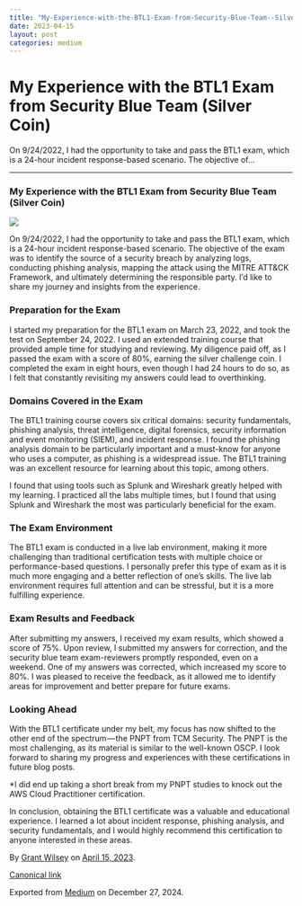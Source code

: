 ```yaml
---
title: "My-Experience-with-the-BTL1-Exam-from-Security-Blue-Team--Silver-Coin--eb0d4740394a"
date: 2023-04-15
layout: post
categories: medium
---
```



My Experience with the BTL1 Exam from Security Blue Team (Silver Coin)
======================================================================


On 9/24/2022, I had the opportunity to take and pass the BTL1 exam, which is a 24-hour incident response-based scenario. The objective of…

---

### My Experience with the BTL1 Exam from Security Blue Team (Silver Coin)

![](/../darkyolks.com/assets/images/1YrwOkdmNNSGnEAqTk84yDw.png)

On 9/24/2022, I had the opportunity to take and pass the BTL1 exam, which is a 24-hour incident response-based scenario. The objective of the exam was to identify the source of a security breach by analyzing logs, conducting phishing analysis, mapping the attack using the MITRE ATT&CK Framework, and ultimately determining the responsible party. I’d like to share my journey and insights from the experience.

### Preparation for the Exam

I started my preparation for the BTL1 exam on March 23, 2022, and took the test on September 24, 2022. I used an extended training course that provided ample time for studying and reviewing. My diligence paid off, as I passed the exam with a score of 80%, earning the silver challenge coin. I completed the exam in eight hours, even though I had 24 hours to do so, as I felt that constantly revisiting my answers could lead to overthinking.

### Domains Covered in the Exam

The BTL1 training course covers six critical domains: security fundamentals, phishing analysis, threat intelligence, digital forensics, security information and event monitoring (SIEM), and incident response. I found the phishing analysis domain to be particularly important and a must-know for anyone who uses a computer, as phishing is a widespread issue. The BTL1 training was an excellent resource for learning about this topic, among others.

I found that using tools such as Splunk and Wireshark greatly helped with my learning. I practiced all the labs multiple times, but I found that using Splunk and Wireshark the most was particularly beneficial for the exam.

### The Exam Environment

The BTL1 exam is conducted in a live lab environment, making it more challenging than traditional certification tests with multiple choice or performance-based questions. I personally prefer this type of exam as it is much more engaging and a better reflection of one’s skills. The live lab environment requires full attention and can be stressful, but it is a more fulfilling experience.

### Exam Results and Feedback

After submitting my answers, I received my exam results, which showed a score of 75%. Upon review, I submitted my answers for correction, and the security blue team exam-reviewers promptly responded, even on a weekend. One of my answers was corrected, which increased my score to 80%. I was pleased to receive the feedback, as it allowed me to identify areas for improvement and better prepare for future exams.

### Looking Ahead

With the BTL1 certificate under my belt, my focus has now shifted to the other end of the spectrum — the PNPT from TCM Security. The PNPT is the most challenging, as its material is similar to the well-known OSCP. I look forward to sharing my progress and experiences with these certifications in future blog posts.

\*I did end up taking a short break from my PNPT studies to knock out the AWS Cloud Practitioner certification.

In conclusion, obtaining the BTL1 certificate was a valuable and educational experience. I learned a lot about incident response, phishing analysis, and security fundamentals, and I would highly recommend this certification to anyone interested in these areas.



By [Grant Wilsey](https://medium.com/@darkyolks) on [April 15, 2023](https://medium.com/p/eb0d4740394a).

[Canonical link](https://medium.com/@darkyolks/my-experience-with-the-btl1-exam-from-security-blue-team-silver-coin-eb0d4740394a)

Exported from [Medium](https://medium.com) on December 27, 2024.

